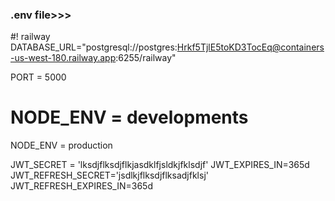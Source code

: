 

### .env file>>>

 
#! railway
DATABASE_URL="postgresql://postgres:Hrkf5TjlE5toKD3TocEq@containers-us-west-180.railway.app:6255/railway"

PORT = 5000
# NODE_ENV = developments

NODE_ENV = production

JWT_SECRET = 'lksdjflksdjflkjasdklfjsldkjfklsdjf'
JWT_EXPIRES_IN=365d
JWT_REFRESH_SECRET='jsdlkjflksdjflksadjfklsj'
JWT_REFRESH_EXPIRES_IN=365d